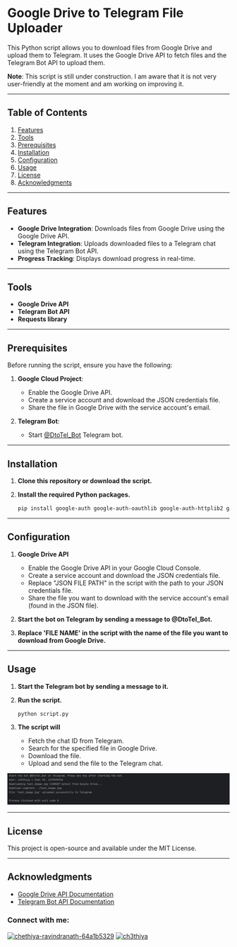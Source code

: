 # Google Drive to Telegram File Uploader

This Python script allows you to download files from Google Drive and upload them to Telegram. It uses the Google Drive API to fetch files and the Telegram Bot API to upload them.

**Note**: This script is still under construction. I am aware that it is not very user-friendly at the moment and am working on improving it.

---

## Table of Contents
1. [Features](#features)
2. [Tools](#tools)
3. [Prerequisites](#prerequisites)
4. [Installation](#installation)
5. [Configuration](#configuration)
6. [Usage](#usage)
7. [License](#license)
8. [Acknowledgments](#acknowledgments)

---

## Features
- **Google Drive Integration**: Downloads files from Google Drive using the Google Drive API.
- **Telegram Integration**: Uploads downloaded files to a Telegram chat using the Telegram Bot API.
- **Progress Tracking**: Displays download progress in real-time.

---

## Tools
- **Google Drive API**
- **Telegram Bot API**
- **Requests library**
  
---

## Prerequisites
Before running the script, ensure you have the following:

1. **Google Cloud Project**:
   - Enable the Google Drive API.
   - Create a service account and download the JSON credentials file.
   - Share the file in Google Drive with the service account's email.

2. **Telegram Bot**:
   - Start [@DtoTel_Bot](https://t.me/DtoTel_Bot) Telegram bot.

---

## Installation
1. **Clone this repository or download the script.**
2. **Install the required Python packages.**

   ```bash
   pip install google-auth google-auth-oauthlib google-auth-httplib2 google-api-python-client requests
   ```

---

## Configuration
1. **Google Drive API**
   * Enable the Google Drive API in your Google Cloud Console.
   * Create a service account and download the JSON credentials file.
   * Replace "JSON FILE PATH" in the script with the path to your JSON credentials file.
   * Share the file you want to download with the service account's email (found in the JSON file).
     
2. **Start the bot on Telegram by sending a message to @DtoTel_Bot.**
3. **Replace 'FILE NAME' in the script with the name of the file you want to download from Google Drive.**

---

## Usage
1. **Start the Telegram bot by sending a message to it.**
2. **Run the script.**
   
   ```bash
   python script.py
   ```
   
4. **The script will**
   * Fetch the chat ID from Telegram.
   * Search for the specified file in Google Drive.
   * Download the file.
   * Upload and send the file to the Telegram chat.
  
![Preview](github.png)

---

## License
This project is open-source and available under the MIT License.

---

## Acknowledgments
* [Google Drive API Documentation](https://developers.google.com/drive/api/guides/about-sdk)
* [Telegram Bot API Documentation](https://core.telegram.org/bots/api)



<h3 align="left">Connect with me:</h3>
<p align="left">
<a href="https://linkedin.com/in/chethiya-ravindranath-64a1b5329" target="blank"><img align="center" src="https://raw.githubusercontent.com/rahuldkjain/github-profile-readme-generator/master/src/images/icons/Social/linked-in-alt.svg" alt="chethiya-ravindranath-64a1b5329" height="30" width="40" /></a>
<a href="https://instagram.com/ch3thiya" target="blank"><img align="center" src="https://raw.githubusercontent.com/rahuldkjain/github-profile-readme-generator/master/src/images/icons/Social/instagram.svg" alt="ch3thiya" height="30" width="40" /></a>
</p>
